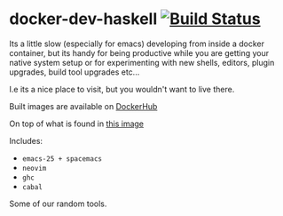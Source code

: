 # docker-dev-haskell [![Build Status](https://img.shields.io/travis/irreverent-pixel-feats/docker-dev-haskell.svg?style=flat)](https://travis-ci.org/irreverent-pixel-feats/docker-dev-haskell)

Its a little slow (especially for emacs) developing from inside a docker container, but its handy
for being productive while you are getting your native system setup or for experimenting with
new shells, editors, plugin upgrades, build tool upgrades etc...

I.e its a nice place to visit, but you wouldn't want to live there.

Built images are available on [DockerHub](https://hub.docker.com/r/irreverentpixelfeats/dev-haskell/)

On top of what is found in [this image](https://irreverent-pixel-feats/docker-dev-base)

Includes:

- `emacs-25 + spacemacs`
- `neovim`
- `ghc`
- `cabal`

Some of our random tools.

